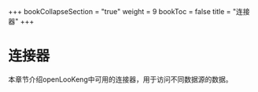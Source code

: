 +++
bookCollapseSection = "true"
weight = 9
bookToc = false
title = "连接器"
+++


# 连接器


本章节介绍openLooKeng中可用的连接器，用于访问不同数据源的数据。

